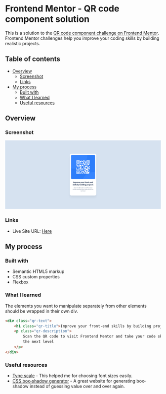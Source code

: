 # Frontend Mentor - QR code component solution

This is a solution to the [QR code component challenge on Frontend Mentor](https://www.frontendmentor.io/challenges/qr-code-component-iux_sIO_H). Frontend Mentor challenges help you improve your coding skills by building realistic projects.

## Table of contents

-   [Overview](#overview)
    -   [Screenshot](#screenshot)
    -   [Links](#links)
-   [My process](#my-process)
    -   [Built with](#built-with)
    -   [What I learned](#what-i-learned)
    -   [Useful resources](#useful-resources)

## Overview

### Screenshot

![](res/sc.png)

### Links

-   Live Site URL: [Here](https://coruscating-eclair-beddb1.netlify.app/)

## My process

### Built with

-   Semantic HTML5 markup
-   CSS custom properties
-   Flexbox

### What I learned

The elements you want to manipulate separately from other elements should be wrapped in their own div.

```html
<div class="qr-text">
    <h1 class="qr-title">Improve your front-end skills by building projects</h1>
    <p class="qr-description">
        Scan the QR code to visit Frontend Mentor and take your code skills to
        the next level
    </p>
</div>
```

### Useful resources

-   [Type scale](https://www.type-scale.com) - This helped me for choosing font sizes easily.
-   [CSS box-shadow generator](https://cssgenerator.org/box-shadow-css-generator.html) - A great website for generating box-shadow instead of guessing value over and over again.
